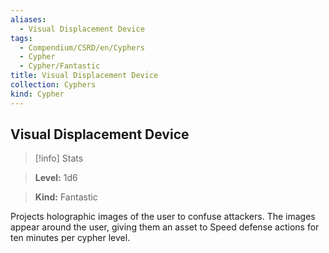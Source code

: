 ```yaml
---
aliases:
  - Visual Displacement Device
tags:
  - Compendium/CSRD/en/Cyphers
  - Cypher
  - Cypher/Fantastic
title: Visual Displacement Device
collection: Cyphers
kind: Cypher
---
```

## Visual Displacement Device    
>[!info] Stats    
> **Level:** 1d6    
> **Kind:** Fantastic  
    
Projects holographic images of the user to confuse attackers. The images appear around the user, giving them an asset to Speed defense actions for ten minutes per cypher level.